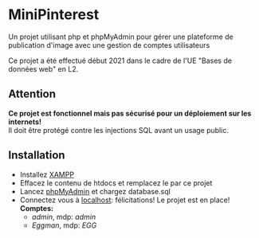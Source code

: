 # MiniPinterest
Un projet utilisant php et phpMyAdmin pour gérer une plateforme de publication d'image avec une gestion de comptes utilisateurs

Ce projet a été effectué début 2021 dans le cadre de l'UE "Bases de données web" en L2.

## Attention
**Ce projet est fonctionnel mais pas sécurisé pour un déploiement sur les internets!** \
Il doit être protégé contre les injections SQL avant un usage public.

## Installation
* Installez [XAMPP](https://www.apachefriends.org/download.html)
* Effacez le contenu de htdocs et remplacez le par ce projet
* Lancez [phpMyAdmin](http://localhost/phpmyadmin) et chargez database.sql
* Connectez vous à [localhost](http://localhost/): félicitations! Le projet est en place! \
  **Comptes:**
  - *admin*, mdp: *admin*
  - *Eggman*, mdp: *EGG*
